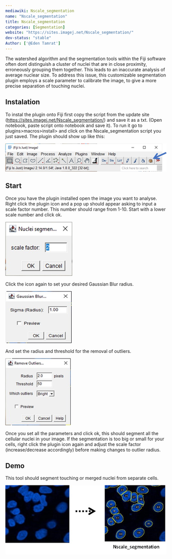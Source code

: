 ```yaml
---
mediawiki: Nscale_segmentation
name: "Nscale_segmentation"
title: Nscale_segmentation
categories: [Segmentation]
website: "https://sites.imagej.net/Nscale_segmentation/"
dev-status: "stable"
Author: ['@Eden Tamrat']
---
```


The watershed algorithm and the segmentation tools within the Fiji software often dont distinguish a cluster of nuclei that are in close proximity, erroneously grouping them together. This leads to an inaccurate analysis of average nuclear size. To address this issue, this customizable segmentation plugin employs a scale parameter to calibrate the image, to give a more precise separation of touching nuclei.

## Instalation

To instal the plugin onto Fiji first copy the script from the update site (https://sites.imagej.net/Nscale_segmentation/) and save it as 
a txt. (Open notebook, paste script onto notebook and save it). To run it go to plugins>macros>install> and click on the Nscale_segmentation script you just saved. The plugin should show up like this: 

![](/media/Nscale_segmentation.P1.jpg)


## Start

Once you have the plugin installed open the image you want to analyse. Right click the plugin icon and a pop up should appear 
asking to input a scale factor number. This number should range from 1-10. Start with a lower scale number and click ok. 

![](/media/Nscale_segmentation.P2.jpg)

Click the icon again to set your desired Gaussian Blur radius.

![](/media/Nscale_segmentation.P3.jpg)

And set the radius and threshold for the removal of outliers. 

![](/media/Nscale_segmentation.P4.jpg)


Once you set all the parameters and click ok, this should segment all the cellular nuclei in your image. If the segmentation is too big or small for your cells, right click the plugin icon again and adjust the scale factor (increase/decrease accordingly) before making changes to outlier radius. 

## Demo

This tool should segment touching or merged nuclei from separate cells.  


![](/media/Nscale_segmentation.P5.jpg)



